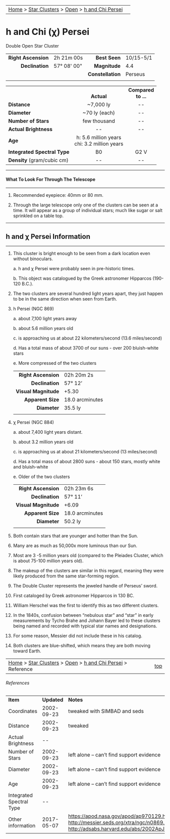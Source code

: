 <script src="../../js/whatsup.js"></script>
<script type="text/javascript">
	var objectName ="h and Chi Persei"
	var objectDesc ="Double Open Star Cluster<br/>NGC 869 and NGC 884<br/>in the Constellation<br/>Perseus"
	var objectImage="hxpersei.jpg"
</script>

|    |    |
|:---|---:|
|[Home](/notes/#object-notes) > [Star Clusters](/notes/#star-clusters) > [Open](../!open-cluster-info) > [h and Chi Persei](../hxpersei)| <div id=whatsup></div> |

# h and Chi (&chi;) Persei
Double Open Star Cluster

|   |   |   |   |
|--:|:--|--:|:--|
|**Right Ascension**|2h 21m 00s|**Best Seen**|10/15-5/1|
|**Declination**|57&deg; 08' 00"	|**Magnitude**|4.4|
|   |   |**Constellation**|Perseus|
|   |   |   |   |

|   |   |   |
|---|:---:|:---:|
|   | <br/>**Actual**| **Compared<br/>to ...** |
|**Distance** | ~7,000 ly | -- |
|**Diameter** | ~70 ly (each) | -- |
|**Number of Stars**| few thousand | -- |
|**Actual Brightness**| -- | -- |
|**Age** | h: 5.6 million years<br/>chi: 3.2 million years |   |
|**Integrated Spectral Type** | B0 | G2 V |
|**Density** (gram/cubic cm) | -- | -- |

---
#### What To Look For Through The Telescope
---

1.  Recommended eyepiece: 40mm or 80 mm.

1.  Through the large telescope only one of the clusters can be seen at a time.  It will appear as a group of individual stars; much like sugar or salt sprinkled on a table top.

---
## h and χ Persei Information
---

1.  This cluster is bright enough to be seen from a dark location even without binoculars.

    a.	h and χ Persei were probably seen in pre-historic times.

    b.	This object was catalogued by the Greek astronomer Hipparcos (190-120 B.C.).

1.  The two clusters are several hundred light years apart, they just happen to be in the same direction when seen from Earth.
 
1.  h Persei (NGC 869)

    a.	about 7,100 light years away

    b.	about 5.6 million years old

    c.	is approaching us at about 22 kilometers/second (13.6 miles/second)

    d.	Has a total mass of about 3700 of our suns - over 200 bluish-white stars

    e.  More compressed of the two clusters

    |    |    |
    |---:|:---|
    |**Right Ascension** | 02h 20m 2s |
    |**Declination**     | 57&deg; 12’|
    |**Visual Magnitude**| +5.30      |
    |**Apparent Size**   | 18.0 arcminutes |
    |**Diameter**        | 35.5 ly |
    |    |    |


1.  &chi; Persei (NGC 884)

    a.	about 7,400 light years distant.

    b.	about 3.2 million years old

    c.	is approaching us at about 21 kilometers/second (13 miles/second)

    d.	Has a total mass of about 2800 suns - about 150 stars, mostly white and bluish-white

    e.  Older of the two clusters

    |    |    |
    |---:|:---|
    |**Right Ascension** | 02h 23m 6s |
    |**Declination**     | 57&deg; 11’|
    |**Visual Magnitude**| +6.09      |
    |**Apparent Size**   | 18.0 arcminutes |
    |**Diameter**        | 50.2 ly |
    |    |    |

1.  Both contain stars that are younger and hotter than the Sun.

1.  Many are as much as 50,000x more luminous than our Sun.

1.  Most are 3 -5 million years old (compared to the Pleiades Cluster, which is about 75-100 million years old).

1.  The makeup of the clusters are similar in this regard, meaning they were likely produced from the same star-forming region.

1.  The Double Cluster represents the jeweled handle of Perseus’ sword.

1.  First cataloged by Greek astronomer Hipparcos in 130 BC.

1.  William Herschel was the first to identify this as two different clusters.

1.  In the 1840s, confusion between “nebulous star” and “star” in early measurements by Tycho Brahe and Johann Bayer led to these clusters being named and recorded with typical star names and designations.

1.  For some reason, Messier did not include these in his catalog.

1.  Both clusters are blue-shifted, which means they are both moving toward Earth.

|    |    |
|:---|---:|
|[Home](/notes/#object-notes) > [Star Clusters](/notes/#star-clusters) > [Open](../!open-cluster-info) > [h and Chi Persei](../hxpersei) > Reference|[top](../hxpersei)|

###### References

|   |   |   |
|---|---|---|
|**Item**|**Updated**|**Notes**|
|Coordinates|2002-09-23|tweaked with SIMBAD and seds|
|Distance|2002-09-23|tweaked|
|Actual Brightness| -- |   |	
|Number of Stars|2002-09-23|left alone – can’t find support evidence|
|Diameter|2002-09-23|left alone – can’t find support evidence|
|Age|2002-09-23|left alone – can’t find support evidence|
|Integrated Spectral Type| -- |   |	
|Other information|2017-05-07|<https://apod.nasa.gov/apod/ap970129.html><br/><http://messier.seds.org/xtra/ngc/n0869.html><br/><http://adsabs.harvard.edu/abs/2002ApJ...576..880S>
